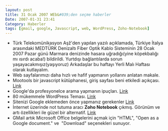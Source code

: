```yaml
---
layout: post
title: 31 Ocak 2007 WEb&#039;den seçme haberler
Date: 2007-01-31 23:41
Category: Haberler
tags: [gmail, google, Javascript, web, WordPress, Zoho-Notebook]
---
```


-   Türk Telekomünikasyon Aşž'den yapılan yazılı açıklamada, Türkiye
    İtalya arasındaki MEDTÜRK Denizaltı Fiber Optik Kablo Sisteminin 28
    Ocak 2007 Pazar günü Marmara denizinde hasara uğradığı(yine
    köpekbalığı mı ısırdı acaba!) bildirildi. Yurtdışı bağlantılarda
    sorun yaşayacakmışız(yaşıyoruz) Arkadaşlar bu haftayı Yerli Malı
    Haftası olarak kutlayalım.
-   Web sayfalarımızı daha hızlı ve hafif yapmanın yollarını anlatan
    makale.
-   Mootools bir javascript kütüphanesi, giriş sayfası beni etkiledi
    açıkçası. [Link][1]
-   Google'da profesyonelce arama yapmanın ipuçları. [Link][2]
-   80 mükemmele WordPress Teması. [Link][3]
-   Sitenizi Google eklemeden önce yapmanız gerekenler [Link][4]
-   İnternet üzerinde not tutuma aracı **Zoho Notebook** çıkmış. Görünüm
    ve artı özellikleri ile güzel bir alternatif. [Link][5]
-   GMail artık Microsoft Office belgelerini açmak için "HTML", "Open as
    a Google document." ve  "Download" seçenekleri sunuyor.


  [1]: http://mootools.net/ "Link"
  [2]: http://www.our-picks.com/archives/2007/01/28/pro-guide-to-google-searches-part-i/
    "Link"
  [3]: http://www.drweb.de/weblog/weblog/?p=767 "Link"
  [4]: http://www.our-picks.com/archives/2007/01/29/10-things-you-should-know-before-submitting-your-site-to-google/
    "Link"
  [5]: http://www.zoho.com/notebook/ "Link"
